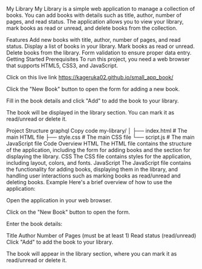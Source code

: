 My Library
My Library is a simple web application to manage a collection of books. You can add books with details such as title, author, number of pages, and read status. The application allows you to view your library, mark books as read or unread, and delete books from the collection.

Features
Add new books with title, author, number of pages, and read status.
Display a list of books in your library.
Mark books as read or unread.
Delete books from the library.
Form validation to ensure proper data entry.
Getting Started
Prerequisites
To run this project, you need a web browser that supports HTML5, CSS3, and JavaScript.





 Click on this live link          https://kageruka02.github.io/small_app_book/ 

Click the "New Book" button to open the form for adding a new book.

Fill in the book details and click "Add" to add the book to your library.

The book will be displayed in the library section. You can mark it as read/unread or delete it.

Project Structure
graphql
Copy code
my-library/
│
├── index.html       # The main HTML file
├── style.css        # The main CSS file
└── script.js        # The main JavaScript file
Code Overview
HTML
The HTML file contains the structure of the application, including the form for adding books and the section for displaying the library.
CSS
The CSS file contains styles for the application, including layout, colors, and fonts.
JavaScript
The JavaScript file contains the functionality for adding books, displaying them in the library, and handling user interactions such as marking books as read/unread and deleting books.
Example
Here's a brief overview of how to use the application:

Open the application in your web browser.

Click on the "New Book" button to open the form.

Enter the book details:

Title
Author
Number of Pages (must be at least 1)
Read status (read/unread)
Click "Add" to add the book to your library.

The book will appear in the library section, where you can mark it as read/unread or delete it.